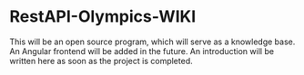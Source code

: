 # RestAPI-Olympics-WIKI

This will be an open source program, which will serve as a knowledge base. 
An Angular frontend will be added in the future. 
An introduction will be written here as soon as the project is completed.

